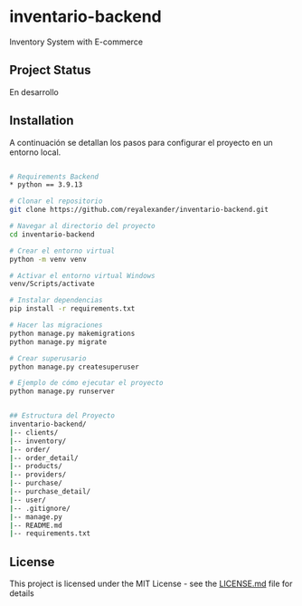 # inventario-backend
Inventory System with E-commerce

## Project Status

En desarrollo

## Installation

A continuación se detallan los pasos para configurar el proyecto en un entorno local.

```bash

# Requirements Backend
* python == 3.9.13

# Clonar el repositorio
git clone https://github.com/reyalexander/inventario-backend.git

# Navegar al directorio del proyecto
cd inventario-backend

# Crear el entorno virtual
python -m venv venv

# Activar el entorno virtual Windows
venv/Scripts/activate

# Instalar dependencias
pip install -r requirements.txt

# Hacer las migraciones
python manage.py makemigrations
python manage.py migrate

# Crear superusario
python manage.py createsuperuser

# Ejemplo de cómo ejecutar el proyecto
python manage.py runserver


## Estructura del Proyecto
inventario-backend/
|-- clients/
|-- inventory/
|-- order/
|-- order_detail/
|-- products/
|-- providers/
|-- purchase/
|-- purchase_detail/
|-- user/
|-- .gitignore/
|-- manage.py
|-- README.md
|-- requirements.txt

```

## License
This project is licensed under the MIT License - see the [LICENSE.md](LICENSE) file for details